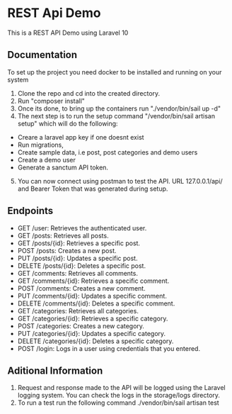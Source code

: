 
# REST Api Demo

This is a REST API Demo using Laravel 10


## Documentation

To set up the project you need docker to be installed and running on your system 

1) Clone the repo and cd into the created directory.
2) Run "composer install"
3) Once its done, to bring up the containers run "./vendor/bin/sail up -d"
4) The next step is to run the setup command "/vendor/bin/sail artisan setup" which will do the following: 
- Creare a laravel app key if one doesnt exist
- Run migrations, 
- Create sample data, i.e post, post categories and demo users 
- Create a demo user 
- Generate a sanctum API token. 
5) You can now connect using postman to test the API. URL 127.0.0.1/api/ and Bearer Token that was generated during setup. 


## Endpoints

- GET /user: Retrieves the authenticated user.
- GET /posts: Retrieves all posts.
- GET /posts/{id}: Retrieves a specific post.
- POST /posts: Creates a new post.
- PUT /posts/{id}: Updates a specific post.
- DELETE /posts/{id}: Deletes a specific post.
- GET /comments: Retrieves all comments.
- GET /comments/{id}: Retrieves a specific comment.
- POST /comments: Creates a new comment.
- PUT /comments/{id}: Updates a specific comment.
- DELETE /comments/{id}: Deletes a specific comment.
- GET /categories: Retrieves all categories.
- GET /categories/{id}: Retrieves a specific category.
- POST /categories: Creates a new category.
- PUT /categories/{id}: Updates a specific category.
- DELETE /categories/{id}: Deletes a specific category.
- POST /login: Logs in a user using credentials that you entered.


## Aditional Information

1) Request and response made to the API will be logged using the Laravel logging system. You can check the logs in the storage/logs directory.
2) To run a test run the following command ./vendor/bin/sail artisan test

